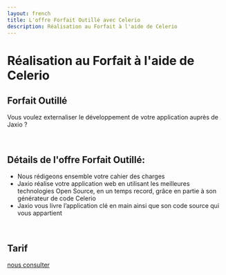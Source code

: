```yaml
---
layout: french
title: L'offre Forfait Outillé avec Celerio
description: Réalisation au Forfait à l'aide de Celerio 
---
```


<h1>Réalisation au Forfait à l'aide de Celerio</h1>
<h2><a name="realiser-un-projet">Forfait Outillé</a></h2>
<p>
    Vous voulez externaliser le développement de votre application auprès de Jaxio ?
</p>
<br/>

<h2>Détails de l'offre Forfait Outillé:</h2>
<ul>
    <li>Nous rédigeons ensemble votre cahier des charges</li>
    <li>Jaxio réalise votre application web en utilisant les meilleures 
    technologies Open Source, en un temps record, grâce en partie à son générateur de code Celerio</li>
    <li>Jaxio vous livre l’application clé en main ainsi que son code source qui vous appartient</li>
</ul>
<br/>

<h2>Tarif</h2>
<p>
    <a href="nous-contacter.html">nous consulter</a>
</p> 
